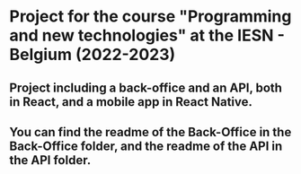 # Project for the course "Programming and new technologies" at the IESN - Belgium (2022-2023)

## Project including a back-office and an API, both in React, and a mobile app in React Native.
## You can find the readme of the Back-Office in the Back-Office folder, and the readme of the API in the API folder.
